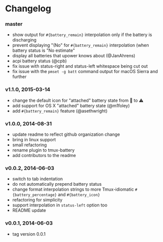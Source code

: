 # Changelog

### master
- show output for `#{battery_remain}` interpolation only if the battery is
  discharging
- prevent displaying "(No" for `#{battery_remain}` interpolation (when battery
  status is "No estimate"
- display all batteries that upower knows about (@JanAhrens)
- acpi battery status (@cpb)
- fix issue with status-right and status-left whitespace being cut out
- fix issue with the `pmset -g batt` command output for macOS Sierra and further 

### v1.1.0, 2015-03-14
- change the default icon for "attached" battery state from :snail: to :warning:
- add support for OS X "attached" battery state (@m1foley)
- add `#{battery_remain}` feature (@asethwright)

### v1.0.0, 2014-08-31
- update readme to reflect github organization change
- bring in linux support
- small refactoring
- rename plugin to tmux-battery
- add contributors to the readme

### v0.0.2, 2014-06-03
- switch to tab indentation
- do not automatically prepend battery status
- change format interpolation strings to more Tmux-idiomatic
  `#{battery_percentage}` and `#{battery_icon}`
- refactoring for simplicity
- support interpolation in `status-left` option too
- README update

### v0.0.1, 2014-06-03
- tag version 0.0.1
